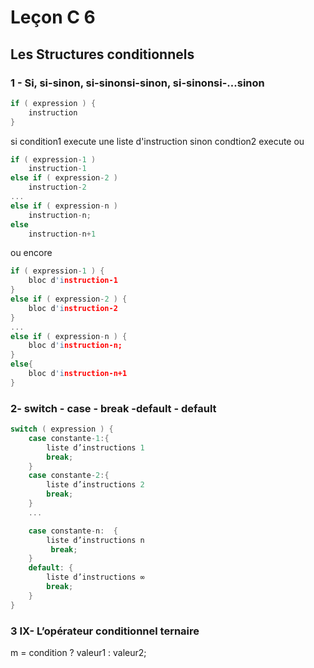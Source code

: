 # Leçon C 6
## Les Structures conditionnels

### 1 - Si, si-sinon, si-sinonsi-sinon, si-sinonsi-...sinon

```c
if ( expression ) {
	instruction
}
```


si condition1 
	execute une liste d'instruction
sinon condtion2
	execute
ou 
```c
if ( expression-1 ) 
	instruction-1
else if ( expression-2 ) 
	instruction-2
...
else if ( expression-n ) 
	instruction-n;
else
	instruction-n+1
```
ou encore
```c
if ( expression-1 ) {
	bloc d'instruction-1
}
else if ( expression-2 ) {
	bloc d'instruction-2
}
...
else if ( expression-n ) {
	bloc d'instruction-n;
}
else{
	bloc d'instruction-n+1
}
```


### 2- switch - case - break -default - default

```c
switch ( expression ) {
	case constante-1:{
		liste d’instructions 1
		break;  
	}
	case constante-2:{
		liste d’instructions 2 
		break;
	}
	...

	case constante-n:  {
		liste d’instructions n
		 break;
	}
	default: {
		liste d’instructions ∞ 
		break;
	}
}
```

### 3 IX- L’opérateur conditionnel ternaire
m = condition ? valeur1 : valeur2;
